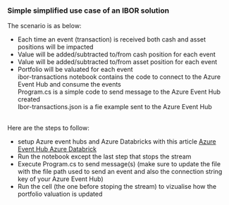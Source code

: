 ### Simple simplified use case of an IBOR solution
The scenario is as below:
* Each time an event (transaction) is received both cash and asset positions will be impacted
* Value will be added/subtracted to/from cash position for each event
* Value will be added/subtracted to/from asset position for each event
* Portfolio will be valuated for each event
<br> ibor-transactions notebook contains the code to connect to the Azure Event Hub and consume the events
<br> Program.cs is a simple code to send message to the Azure Event Hub created
<br> Ibor-transactions.json is a fie example sent to the Azure Event Hub

<br>Here are the steps to follow:
* setup Azure event hubs and Azure Databricks with this article [Azure Event Hub Azure Databrick](https://medium.com/@tiwesley/azure-event-hubs-azure-databricks-2e3dc5389b0d)
* Run the notebook except the last step that stops the stream
* Execute Program.cs to send message(s) (make sure to update the file with the file path used to send an event and also the connection string key of your Azure Event Hub)
* Run the cell (the one before stoping the stream) to vizualise how the portfolio valuation is updated